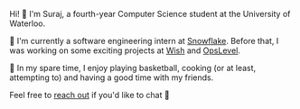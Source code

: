 Hi! 👋 I'm Suraj, a fourth-year Computer Science student at the University of Waterloo.

💼 I'm currently a software engineering intern at [Snowflake](https://www.snowflake.com). Before that, I was working on some exciting projects at [Wish](https://www.wish.com) and [OpsLevel](https://www.opslevel.com).

💆 In my spare time, I enjoy playing basketball, cooking (or at least, attempting to) and having a good time with my friends.

Feel free to [reach out](mailto:sr3gupta@uwaterloo.ca) if you'd like to chat 🙂
